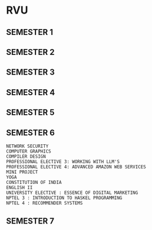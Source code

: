 # RVU

## SEMESTER 1


## SEMESTER 2


## SEMESTER 3


## SEMESTER 4


## SEMESTER 5


## SEMESTER 6
```
NETWORK SECURITY 
COMPUTER GRAPHICS
COMPILER DESIGN
PROFESSIONAL ELECTIVE 3: WORKING WITH LLM'S
PROFESSIONAL ELECTIVE 4: ADVANCED AMAZON WEB SERVICES
MINI PROJECT
YOGA
CONSTITUTION OF INDIA
ENGLISH II
UNIVERSITY ELECTIVE : ESSENCE OF DIGITAL MARKETING
NPTEL 3 : INTRODUCTION TO HASKEL PROGRAMMING
NPTEL 4 : RECOMMENDER SYSTEMS
```

## SEMESTER 7
